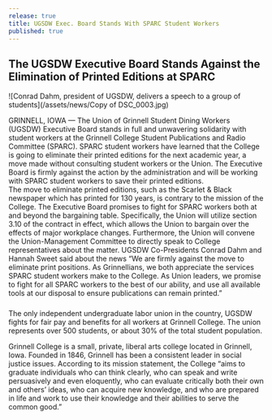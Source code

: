 ```yaml
---
release: true
title: UGSDW Exec. Board Stands With SPARC Student Workers
published: true
---
```

## The UGSDW Executive Board Stands Against the Elimination of Printed Editions at SPARC

![Conrad Dahm, president of UGSDW, delivers a speech to a group of students](/assets/news/Copy of DSC_0003.jpg)


GRINNELL, IOWA — The Union of Grinnell Student Dining Workers (UGSDW) Executive Board stands in full and unwavering solidarity with student workers at the Grinnell College Student Publications and Radio Committee (SPARC). SPARC student workers have learned that the College is going to eliminate their printed editions for the next academic year, a move made without consulting student workers or the Union. The Executive Board is firmly against the action by the administration and will be working with SPARC student workers to save their printed editions.  
	The move to eliminate printed editions, such as the Scarlet & Black newspaper which has printed for 130 years, is contrary to the mission of the College. The Executive Board promises to fight for SPARC workers both at and beyond the bargaining table. Specifically, the Union will utilize section 3.10 of the contract in effect, which allows the Union to bargain over the effects of major workplace changes. Furthermore, the Union will convene the Union-Management Committee to directly speak to College representatives about the matter. UGSDW Co-Presidents Conrad Dahm and Hannah Sweet said about the news “We are firmly against the move to eliminate print positions. As Grinnellians, we both appreciate the services SPARC student workers make to the College. As Union leaders, we promise to fight for all SPARC workers to the best of our ability, and use all available tools at our disposal to ensure publications can remain printed.”


###

The only independent undergraduate labor union in the country, UGSDW fights for fair pay and benefits for all workers at Grinnell College. The union represents over 500 students, or about 30% of the total student population.

Grinnell College is a small, private, liberal arts college located in Grinnell, Iowa.  Founded in 1846, Grinnell has been a consistent leader in social justice issues.  According to its mission statement, the College “aims to graduate individuals who can think clearly, who can speak and write persuasively and even eloquently, who can evaluate critically both their own and others’ ideas, who can acquire new knowledge, and who are prepared in life and work to use their knowledge and their abilities to serve the common good.”

